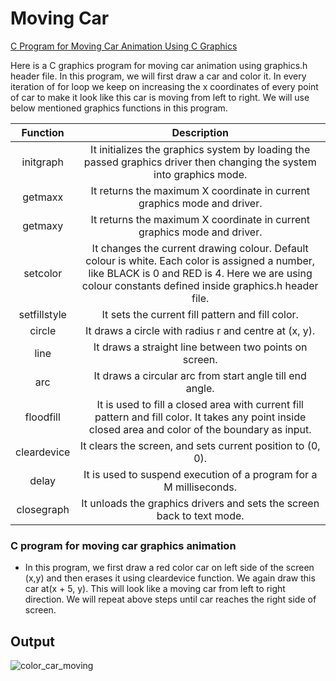 # Moving Car

[C Program for Moving Car Animation Using C Graphics](https://www.techcrashcourse.com/2015/08/c-graphics-program-moving-car-animation.html)

Here is a C graphics program for moving car animation using graphics.h header file. In this program, we will first draw a car and color it. In every iteration of for loop we keep on increasing the x coordinates of every point of car to make it look like this car is moving from left to right. We will use below mentioned graphics functions in this program.

| **Function** | **Description**                                                                                                                                                                                          |
|:------------:|:---------------------------------------------------------------------------------------------------------------------------------------------------------------------------------------------------------:|
| initgraph    | It initializes the graphics system by loading the passed graphics driver then changing the system into graphics mode.                                                                                     |
| getmaxx      | It returns the maximum X coordinate in current graphics mode and driver.                                                                                                                                  |
| getmaxy      | It returns the maximum X coordinate in current graphics mode and driver.                                                                                                                                  |
| setcolor     | It changes the current drawing colour. Default colour is white. Each color is assigned a number, like BLACK is 0 and RED is 4. Here we are using colour constants defined inside graphics.h header file.  |
| setfillstyle | It sets the current fill pattern and fill color.                                                                                                                                                          |
| circle       | It draws a circle with radius r and centre at (x, y).                                                                                                                                                     |
| line         | It draws a straight line between two points on screen.                                                                                                                                                    |
| arc          | It draws a circular arc from start angle till end angle.                                                                                                                                                  |
| floodfill    | It is used to fill a closed area with current fill pattern and fill color. It takes any point inside closed area and color of the boundary as input.                                                      |
| cleardevice  | It clears the screen, and sets current position to (0, 0).                                                                                                                                                |
| delay        | It is used to suspend execution of a program for a M milliseconds.                                                                                                                                        |
| closegraph   | It unloads the graphics drivers and sets the screen back to text mode.                                                                                                                                    |

### C program for moving car graphics animation

  * In this program, we first draw a red color car on left side of the screen (x,y) and then erases it using cleardevice function. We again draw this car at(x + 5, y). This will look like a moving car from left to right direction. We will repeat above steps until car reaches the right side of screen.


## Output

![color_car_moving](https://user-images.githubusercontent.com/46064269/235514616-c9249eb4-3a8f-4e3c-87a1-db760968c6bb.gif)
